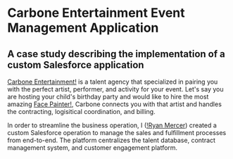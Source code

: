 # Carbone Entertainment Event Management Application

## A case study describing the implementation of a custom Salesforce application

[Carbone Entertainment!](https://carboneentertainment.com/) is a talent agency that specialized in pairing you with the perfect artist, performer, and activity for your event. Let's say you are hosting your child's birthday party and would like to hire the most amazing [Face Painter!](https://carboneentertainment.com/service/face-painters/), Carbone connects you with that artist and handles the contracting, logisitical coordination, and billing.

In order to streamline the business operation, I ([!Ryan Mercer](https://www.linkedin.com/in/rygramer/)) created a custom Salesforce operation to manage the sales and fulfillment processes from end-to-end. The platform centralizes the talent database, contract management system, and customer engagement platform.

